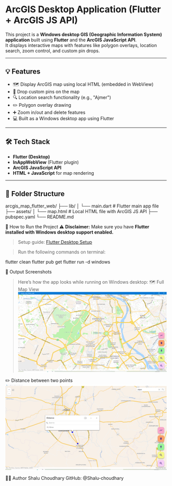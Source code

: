 # ArcGIS Desktop Application (Flutter + ArcGIS JS API)

This project is a **Windows desktop GIS (Geographic Information System) application** built using **Flutter** and the **ArcGIS JavaScript API**.  
It displays interactive maps with features like polygon overlays, location search, zoom control, and custom pin drops.

---

## 💡 Features

- 🗺️ Display ArcGIS map using local HTML (embedded in WebView)
- 📍 Drop custom pins on the map
- 🔍 Location search functionality (e.g., "Ajmer")
- ✏️ Polygon overlay drawing
- ➕ Zoom in/out and delete features
- 💻 Built as a Windows desktop app using Flutter

---

## 🛠️ Tech Stack

- **Flutter (Desktop)**
- **InAppWebView** (Flutter plugin)
- **ArcGIS JavaScript API**
- **HTML + JavaScript** for map rendering

---

## 📂 Folder Structure
arcgis_map_flutter_web/
├── lib/
│ └── main.dart # Flutter main app file
├── assets/
│ └── map.html # Local HTML file with ArcGIS JS API
├── pubspec.yaml
└── README.md

🧪 How to Run the Project 
⚠️ **Disclaimer:** Make sure you have **Flutter installed with Windows desktop support enabled.**  
> Setup guide: [Flutter Desktop Setup](https://docs.flutter.dev/desktop)

>Run the following commands on terminal:

flutter clean
flutter pub get
flutter run -d windows

📸 Output Screenshots 
> Here’s how the app looks while running on Windows desktop:
🗺️ Full Map View
![Map View](assets/front_map.png)

✏️ Distance between two points
![Distance View](assets/distance.png)

🙋‍♀️ Author
Shalu Choudhary
GitHub: @Shalu-choudhary
